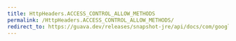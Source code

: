```yaml
---
title: HttpHeaders.ACCESS_CONTROL_ALLOW_METHODS
permalink: /HttpHeaders.ACCESS_CONTROL_ALLOW_METHODS/
redirect_to: https://guava.dev/releases/snapshot-jre/api/docs/com/google/common/net/HttpHeaders.html#ACCESS_CONTROL_ALLOW_METHODS
---
```

